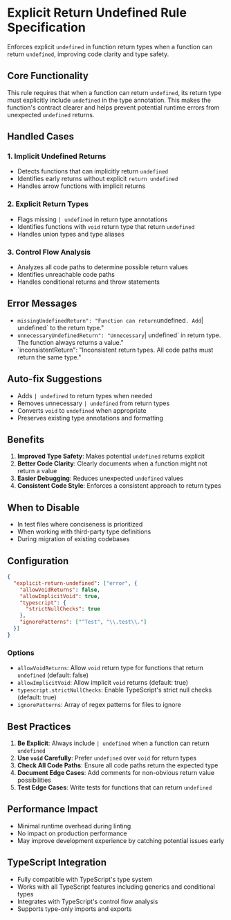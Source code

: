 # Explicit Return Undefined Rule Specification

Enforces explicit `undefined` in function return types when a function can return `undefined`, improving code clarity and type safety.

## Core Functionality

This rule requires that when a function can return `undefined`, its return type must explicitly include `undefined` in the type annotation. This makes the function's contract clearer and helps prevent potential runtime errors from unexpected `undefined` returns.

## Handled Cases

### 1. Implicit Undefined Returns

- Detects functions that can implicitly return `undefined`
- Identifies early returns without explicit `return undefined`
- Handles arrow functions with implicit returns

### 2. Explicit Return Types

- Flags missing `| undefined` in return type annotations
- Identifies functions with `void` return type that return `undefined`
- Handles union types and type aliases

### 3. Control Flow Analysis

- Analyzes all code paths to determine possible return values
- Identifies unreachable code paths
- Handles conditional returns and throw statements

## Error Messages

- `missingUndefinedReturn": "Function can return`undefined`. Add`| undefined` to the return type."
- `unnecessaryUndefinedReturn": "Unnecessary`| undefined` in return type. The function always returns a value."
- `inconsistentReturn": "Inconsistent return types. All code paths must return the same type."

## Auto-fix Suggestions

- Adds `| undefined` to return types when needed
- Removes unnecessary `| undefined` from return types
- Converts `void` to `undefined` when appropriate
- Preserves existing type annotations and formatting

## Benefits

1. **Improved Type Safety**: Makes potential `undefined` returns explicit
2. **Better Code Clarity**: Clearly documents when a function might not return a value
3. **Easier Debugging**: Reduces unexpected `undefined` values
4. **Consistent Code Style**: Enforces a consistent approach to return types

## When to Disable

- In test files where conciseness is prioritized
- When working with third-party type definitions
- During migration of existing codebases

## Configuration

```json
{
  "explicit-return-undefined": ["error", {
    "allowVoidReturns": false,
    "allowImplicitVoid": true,
    "typescript": {
      "strictNullChecks": true
    },
    "ignorePatterns": ["^Test", "\\.test\\."]
  }]
}
```

### Options

- `allowVoidReturns`: Allow `void` return type for functions that return `undefined` (default: false)
- `allowImplicitVoid`: Allow implicit `void` returns (default: true)
- `typescript.strictNullChecks`: Enable TypeScript's strict null checks (default: true)
- `ignorePatterns`: Array of regex patterns for files to ignore

## Best Practices

1. **Be Explicit**: Always include `| undefined` when a function can return `undefined`
2. **Use `void` Carefully**: Prefer `undefined` over `void` for return types
3. **Check All Code Paths**: Ensure all code paths return the expected type
4. **Document Edge Cases**: Add comments for non-obvious return value possibilities
5. **Test Edge Cases**: Write tests for functions that can return `undefined`

## Performance Impact

- Minimal runtime overhead during linting
- No impact on production performance
- May improve development experience by catching potential issues early

## TypeScript Integration

- Fully compatible with TypeScript's type system
- Works with all TypeScript features including generics and conditional types
- Integrates with TypeScript's control flow analysis
- Supports type-only imports and exports
